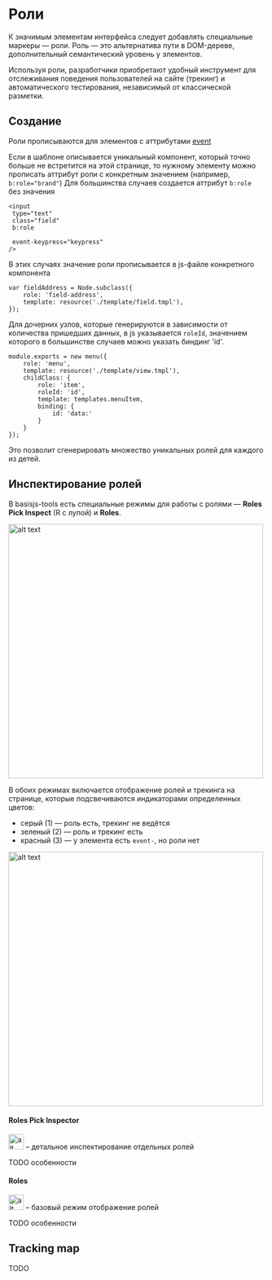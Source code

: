# Роли

К значимым элементам интерфейса следует добавлять специальные маркеры — роли.
Роль — это альтернатива пути в DOM-дереве, дополнительный семантический уровень у элементов.

Используя роли, разработчики приобретают удобный инструмент для отслеживания поведения пользователей на сайте (трекинг) и автоматического тестирования, независимый от классической разметки.

## Создание
Роли прописываются для элементов с аттрибутами [event](https://github.com/basisjs/articles/blob/ac5d85b39fb45e80cac678df4d47252bac481438/ru-RU/basis.ui_actions.md)

Если в шаблоне описывается уникальный компонент, который точно больше не встретится на этой странице, то нужному элементу можно прописать аттрибут роли с конкретным значением (например, `b:role="brand"`)
Для большинства случаев создается аттрибут `b:role` без значения

```
<input
 type="text"
 class="field"
 b:role

 event-keypress="keypress"
/>
```

В этих случаях значение роли прописывается в js-файле конкретного компонента

```
var fieldAddress = Node.subclass({
    role: 'field-address',
    template: resource('./template/field.tmpl'),
});
```

Для дочерних узлов, которые генерируются в зависимости от количества пришедших данных, в js указывается `roleId`, значением которого в большинстве случаев можно указать биндинг 'id'.

```
module.exports = new menu({
    role: 'menu',
    template: resource('./template/view.tmpl'),
    childClass: {
        role: 'item',
        roleId: 'id',
        template: templates.menuItem,
        binding: {
            id: 'data:'    
        }
    }
});
```

Это позволит сгенерировать множество уникальных ролей для каждого из детей.
       
## Инспектирование ролей

В basisjs-tools есть специальные режимы для работы с ролями — **Roles Pick Inspect** (R с лупой) и **Roles**.

<img src="https://s16.postimg.org/7ioikngo5/basistoolsroles.png" alt="alt text" width="500">

В обоих режимах включается отображение ролей и трекинга на странице, которые подсвечиваются индикаторами определенных цветов:
- серый (1) — роль есть, трекинг не ведётся
- зеленый (2) — роль и трекинг есть
- красный (3) — у элемента есть `event-`, но роли нет

<img src="https://s21.postimg.org/5ijc0zt4n/roles_2.png" alt="alt text" width="500">

#### Roles Pick Inspector
<img src="https://s13.postimg.org/go7atewp3/inspector.png" alt="alt text" height="30">
– детальное инспектирование отдельных ролей

TODO особенности

#### Roles
<img src="https://s21.postimg.org/xbntmlqyv/roles3434.png" alt="alt text" height="30">
– базовый режим отображение ролей 

TODO особенности

## Tracking map
TODO

